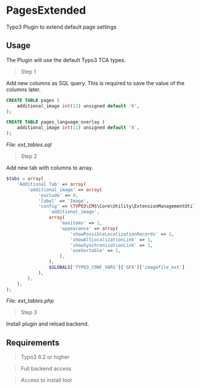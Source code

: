 # PagesExtended
Typo3 Plugin to extend default page settings

## Usage

The Plugin will use the default Typo3 TCA types.

>Step 1

Add new columns as SQL query. This is required to save the value of the columns later.
```sql
CREATE TABLE pages (
    additional_image int(11) unsigned default '0',
);

CREATE TABLE pages_language_overlay (
    additional_image int(11) unsigned default '0',
);
```
*File: ext_tables.sql*

>Step 2

Add new tab with columns to array.
```php
$tabs = array(
    'Additional Tab' => array(
        'additional_image' => array(
            'exclude' => 0,
            'label' => 'Image',
            'config' => \TYPO3\CMS\Core\Utility\ExtensionManagementUtility::getFileFieldTCAConfig(
                'additional_image',
                array(
                    'maxitems' => 1,
                    'appearance' => array(
                        'showPossibleLocalizationRecords' => 1,
                        'showAllLocalizationLink' => 1,
                        'showSynchronizationLink' => 1,
                        'useSortable' => 1,
                    ),
                ),
                $GLOBALS['TYPO3_CONF_VARS']['GFX']['imagefile_ext']
            ),
        ),
    ),
);
```
*File: ext_tables.php*

>Step 3

Install plugin and reload backend.

## Requirements

> Typo3 6.2 or higher

> Full backend access

> Access to install tool
